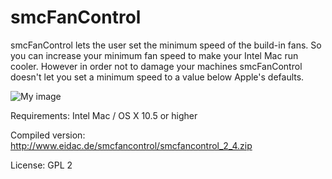 smcFanControl
=============

smcFanControl lets the user set the minimum speed of the build-in fans. So you can increase your minimum fan speed to make your Intel Mac run cooler. However in order not to damage your machines smcFanControl doesn't let you set a minimum speed to a value below Apple's defaults.

![My image](https://dl.dropbox.com/u/363242/screenshots/smc_screenshot.png)

Requirements: Intel Mac / OS X 10.5 or higher 

Compiled version: http://www.eidac.de/smcfancontrol/smcfancontrol_2_4.zip

License: GPL 2